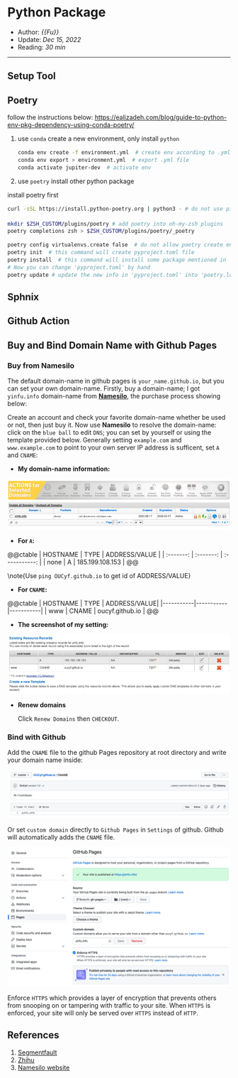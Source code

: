 # Python Package 

- Author: *{{Fu}}*
- Update: *Dec 15, 2022*
- Reading: *30 min*

---



## Setup Tool



## Poetry

follow the instructions below: https://ealizadeh.com/blog/guide-to-python-env-pkg-dependency-using-conda-poetry/

1. use `conda` create a new environment, only install `python`

    ```bash
    conda env create -f environment.yml  # create env according to .yml file
    conda env export > environment.yml  # export .yml file
    conda activate jupiter-dev  # activate env
    ```

2. use `poetry` install other python package

install poetry first
```bash
curl -sSL https://install.python-poetry.org | python3 - # do not use pip

mkdir $ZSH_CUSTOM/plugins/poetry # add poetry into oh-my-zsh plugins
poetry completions zsh > $ZSH_CUSTOM/plugins/poetry/_poetry
```


```bash
poetry config virtualenvs.create false  # do not allow poetry create env
poetry init  # this command will create pyproject.toml file
poetry install  # this command will install some package mentioned in 'pyproject.toml', and also generate a 'poetry.lock' file
# Now you can change 'pyproject.toml' by hand
poetry update # update the new info in 'pyproject.toml' into 'poetry.lock' file
```



## Sphnix




## Github Action





## Buy and Bind Domain Name with Github Pages


### Buy from Namesilo
The default domain-name in github pages is `your_name.github.io`, but you can set your own domain-name. Firstly, buy a domain-name; I got `yinfu.info` domain-name from [**Namesilo**](https://www.namesilo.com/), the purchase process showing below:

Create an account and check your favorite domain-name whether be used or not, then just buy it. Now use **Namesilo** to resolve the domain-name: click on the `blue ball` to edit `DNS`; you can set by yourself or using the template provided below. Generally setting `example.com` and `www.example.com` to point to your own server IP address is sufficent, set `A` and `CNAME`:


- **My domain-name information:**

![](./files/2022-02-21-2.jpg)

- **For `A`:**

@@ctable
| HOSTNAME  | TYPE      | ADDRESS/VALUE |
| :-------: | :-------: | :-----------: |
| none      | A         | 185.199.108.153 |
@@

\note{Use `ping OUCyf.github.io` to get id of ADDRESS/VALUE}

- **For `CNAME`:**

@@ctable
| HOSTNAME | TYPE | ADDRESS/VALUE|
|-----------|-----------|-----------|
| www | CNAME | oucyf.github.io |
@@

- **The screenshot of my setting:**

![](./files/2022-02-21-1.jpg)


- **Renew domains**

    Click `Renew Domains` then `CHECKOUT`.




### Bind with Github

Add the `CNAME` file to the github Pages repository at root directory and write your domain name inside:

![](./files/2022-02-21-3.jpg)


Or set `custom domain` directly to `Github Pages` in `Settings` of github. Github will automatically adds the `CNAME` file.


![](./files/2022-02-21-4.jpg)

Enforce `HTTPS` which provides a layer of encryption that prevents others from snooping on or tampering with traffic to your site. When `HTTPS` is enforced, your site will only be served over `HTTPS` instead of `HTTP`.




## References
1. [Segmentfault](https://segmentfault.com/a/1190000011203711)
1. [Zhihu](https://www.zhihu.com/question/31377141)
1. [Namesilo website](https://www.namesilo.com/)




